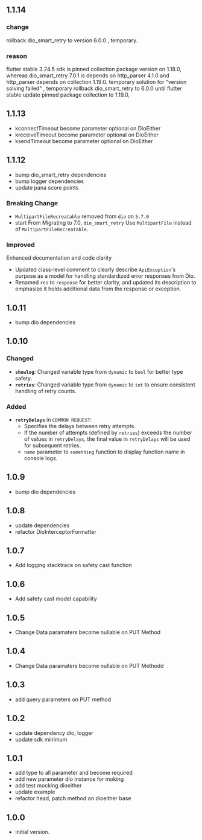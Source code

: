 ## 1.1.14

### change

rollback dio_smart_retry to version 6.0.0 , temporary.

### reason

flutter stable 3.24.5 sdk is pinned collection package version on 1.18.0,
whereas dio_smart_retry 7.0.1 is depends on http_parser 4.1.0 and http_parser depends on collection 1.19.0.
temporary solution for "version solving failed" , temporary rollback dio_smart_retry to 6.0.0 until flutter stable
update pinned package collection to 1.19.0,

## 1.1.13

- kconnectTimeout become parameter optional on DioEither
- kreceiveTimeout become parameter optional on DioEither
- ksendTimeout become parameter optional on DioEither

## 1.1.12

- bump dio_smart_retry dependencies
- bump logger dependencies
- update pana score points

### Breaking Change

- `MultipartFileRecreatable` removed from `dio` on `5.7.0`
- start From Migrating to 7.0, `dio_smart_retry` Use `MultipartFile` instead of `MultipartFileRecreatable`.

### Improved

Enhanced documentation and code clarity

- Updated class-level comment to clearly describe `ApiException`'s purpose as a model for handling standardized error responses from Dio.
- Renamed `res` to `response` for better clarity, and updated its description to emphasize it holds additional data from the response or exception.

## 1.0.11

- bump dio dependencies

## 1.0.10

### Changed

- **`showlog`**: Changed variable type from `dynamic` to `bool` for better type safety.
- **`retries`**: Changed variable type from `dynamic` to `int` to ensure consistent handling of retry counts.

### Added

- **`retryDelays`** in `COMMON REQUEST`:
  - Specifies the delays between retry attempts.
  - If the number of attempts (defined by `retries`) exceeds the number of values in `retryDelays`, the final value in `retryDelays` will be used for subsequent retries.
  - `name` parameter to `something` function to display function name in console logs.

## 1.0.9

- bump dio dependencies

## 1.0.8

- update dependencies
- refactor DioInterceptorFormatter

## 1.0.7

- Add logging stacktrace on safety cast function

## 1.0.6

- Add safety cast model capability

## 1.0.5

- Change Data paramaters become nullable on PUT Method

## 1.0.4

- Change Data paramaters become nullable on PUT Methodd

## 1.0.3

- add query parameters on PUT method

## 1.0.2

- update dependency dio, logger
- update sdk minimum

## 1.0.1

- add type to all parameter and become required
- add new parameter dio instance for moking
- add test mocking dioeither
- update example
- refactor head, patch method on dioeither base

## 1.0.0

- Initial version.
